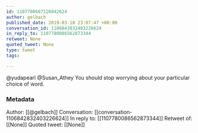 ```yaml
---
id: 1107780667126042624
author: gelbach
published_date: 2019-03-18 23:07:47 +00:00
conversation_id: 1106842832403226624
in_reply_to: 1107780086562873344
retweet: None
quoted_tweet: None
type: tweet
tags:

---
```


@yudapearl @Susan_Athey You should stop worrying about your particular choice of word.

### Metadata

Author: [[@gelbach]]
Conversation: [[conversation-1106842832403226624]]
In reply to: [[1107780086562873344]]
Retweet of: [[None]]
Quoted tweet: [[None]]
